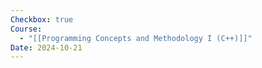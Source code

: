 ```yaml
---
Checkbox: true
Course:
  - "[[Programming Concepts and Methodology I (C++)]]"
Date: 2024-10-21
---
```

